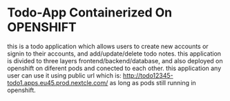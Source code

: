 # Todo-App Containerized On OPENSHIFT
this is a todo application which allows users to create new accounts or signin to their accounts, and add/update/delete todo notes.
this application is divided to three layers frontend/backend/database, and also deployed on openshift on diferent pods and conected to each other.
this application any user can use it using public url which is: http://todo12345-todo1.apps.eu45.prod.nextcle.com/ as long as pods still running in openshift.
